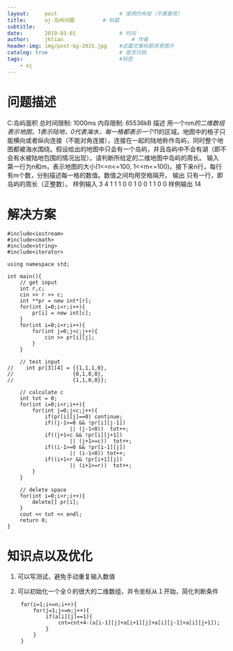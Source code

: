 ```yaml
---
layout:     post   				    # 使用的布局（不需要改）
title:      oj-岛屿问题			# 标题 
subtitle:  	 
date:       2019-03-01				# 时间
author:     jktian 						# 作者
header-img: img/post-bg-2015.jpg 	#这篇文章标题背景图片
catalog: true 						# 是否归档
tags:								#标签
    - oj
---
```


# 问题描述
C:岛屿面积
总时间限制:  1000ms  内存限制:  65536kB
描述
用一个n*m的二维数组表示地图，1表示陆地，0代表海水，每一格都表示一个1*1的区域。地图中的格子只能横向或者纵向连接（不能对角连接），连接在一起的陆地称作岛屿，同时整个地图都被海水围绕。假设给出的地图中只会有一个岛屿，并且岛屿中不会有湖（即不会有水被陆地包围的情况出现）。请判断所给定的二维地图中岛屿的周长。
输入
第一行为n和m，表示地图的大小(1<=n<=100, 1<=m<=100)。接下来n行，每行有m个数，分别描述每一格的数值。数值之间均用空格隔开。
输出
只有一行，即岛屿的周长（正整数）。
样例输入
3 4
1 1 1 0
0 1 0 0
1 1 0 0
样例输出
14

# 解决方案
    #include<iostream>
    #include<cmath>
    #include<string>
    #include<iterator>
    
    using namespace std;
    
    int main(){
        // get input
        int r,c;
        cin >> r >> c;
        int **pr = new int*[r];
        for(int i=0;i<r;i++){
            pr[i] = new int[c];
        }
        for(int i=0;i<r;i++){
            for(int j=0;j<c;j++){
                cin >> pr[i][j];
            }
        }
    
        // test input
    //    int pr[3][4] = {{1,1,1,0},
    //                   {0,1,0,0},
    //                   {1,1,0,0}};
    
        // calculate c
        int tot = 0;
        for(int i=0;i<r;i++){
            for(int j=0;j<c;j++){
                if(pr[i][j]==0) continue;
                if((j-1>=0 && !pr[i][j-1])
                        || (j-1<0))  tot++;
                if((j+1<c && !pr[i][j+1])
                        || (j+1>=c))  tot++;
                if((i-1>=0 && !pr[i-1][j])
                        || (i-1<0)) tot++;
                if((i+1<r && !pr[i+1][j])
                        || (i+1>=r))  tot++;
            }
        }
    
        // delete space
        for(int i=0;i<r;i++){
            delete[] pr[i];
        }
        cout << tot << endl;
        return 0;
    }

# 知识点以及优化
1. 可以写测试，避免手动重复输入数值
2. 可以初始化一个全０的很大的二维数组，并令坐标从１开始，简化判断条件

        for(i=1;i<=n;i++){
            for(j=1;j<=m;j++){
                if(a[i][j]==1){
                    cnt=cnt+4-(a[i-1][j]+a[i+1][j]+a[i][j-1]+a[i][j+1]);
                }
            }
        }